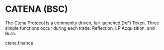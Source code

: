 # CATENA (BSC)
The Ctena Protocol is a community driven, fair launched DeFi Token. Three simple functions occur during each trade: Reflection, LP Acquisition, and Burn.

ctena.finance
